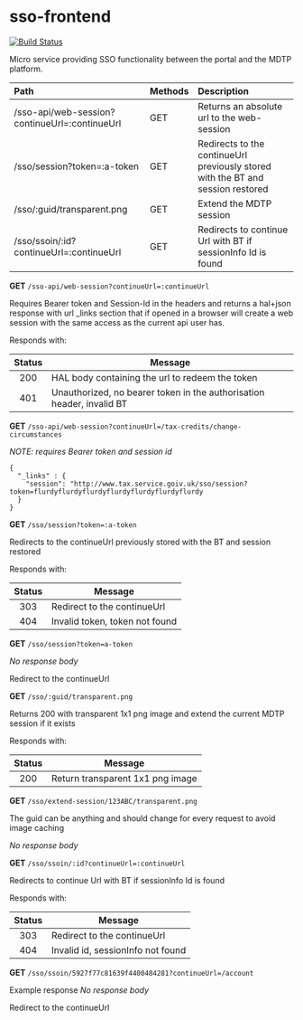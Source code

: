 # sso-frontend


[![Build Status](https://ci-dev.tax.service.gov.uk/buildStatus/icon?job=sso-frontend)](https://ci-dev.tax.service.gov.uk/view/GG/job/sso-frontend/)

Micro service providing SSO functionality between the portal and the MDTP platform.


| Path                                                | Methods | Description                                                                       |
|:----------------------------------------------------|:--------|:----------------------------------------------------------------------------------|
|/sso-api/web-session?continueUrl=:continueUrl        | GET     | Returns an absolute url to the web-session                                        |
|/sso/session?token=:a-token                          | GET     | Redirects to the continueUrl previously stored with the BT and session restored   |
|/sso/:guid/transparent.png  			                    | GET     | Extend the MDTP session                                                           |
|/sso/ssoin/:id?continueUrl=:continueUrl              | GET     | Redirects to continue Url with BT if sessionInfo Id is found                      |

**GET** `/sso-api/web-session?continueUrl=:continueUrl`

Requires Bearer token and Session-Id in the headers and returns a hal+json response with url _links section
that if opened in a browser will create a web session with the same access as the current api user has.


Responds with:

| Status   | Message                                                                   |
| :------: |---------------------------------------------------------------------------|
| 200      | HAL body containing the url to redeem the token                           |
| 401      | Unauthorized, no bearer token in the authorisation header, invalid BT     |

**GET** `/sso-api/web-session?continueUrl=/tax-credits/change-circumstances`

_NOTE: requires Bearer token and session id_ 

```
{
  "_links" : {
    "session": "http://www.tax.service.goiv.uk/sso/session?token=flurdyflurdyflurdyflurdyflurdyflurdyflurdy
  }
}
```

**GET** `/sso/session?token=:a-token`

Redirects to the continueUrl previously stored with the BT and session restored

Responds with:

| Status   | Message                                       |
| :------: |-----------------------------------------------|
| 303      | Redirect to the continueUrl                   |
| 404      | Invalid token, token not found                |

**GET** `/sso/session?token=a-token`

_No response body_

Redirect to the continueUrl

**GET** `/sso/:guid/transparent.png`

Returns 200 with transparent 1x1 png image and extend the current MDTP session if it exists

  Responds with:

| Status   | Message                                       |
| :------: |-----------------------------------------------|
| 200      | Return transparent 1x1 png image              |

**GET** `/sso/extend-session/123ABC/transparent.png`

The guid can be anything and should change for every request to avoid image caching

_No response body_

**GET** `/sso/ssoin/:id?continueUrl=:continueUrl`

Redirects to continue Url with BT if sessionInfo Id is found

Responds with:

| Status   | Message                                       |
| :------: |-----------------------------------------------|
| 303      | Redirect to the continueUrl                   |
| 404      | Invalid id, sessionInfo not found             |

**GET** `/sso/ssoin/5927f77c81639f4400484281?continueUrl=/account`


Example response
_No response body_

Redirect to the continueUrl
	
